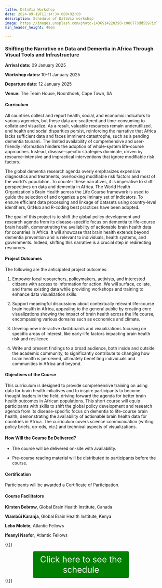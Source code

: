 ```yaml
---
title: DataViz Workshop
date: 2024-09-19T11:14:34.000+02:00
description: Schedule of DataViz workshop
image: https://images.unsplash.com/photo-1436914228390-c080778dd589?ixlib=rb-1.2.1&ixid=MnwxMjA3fDB8MHxwaG90by1wYWdlfHx8fGVufDB8fHx8&auto=format&fit=crop&w=1500&q=95
min_header_height: 40em

---
```


### Shifting the Narrative on Data and Dementia in Africa Through Visual Tools and Infrastructure

**Arrival date:** 09 January 2025  

**Workshop dates:** 10-11 January 2025  

**Departure date:** 12 January 2025  

**Venue:** The Team House, Noordhoek, Cape Town, SA  


#### Curriculum


All countries collect and report health, social, and economic indicators to various agencies, but these data are scattered and time-consuming to collate and visualize. As a result, valuable resources remain underutilized, and health and social disparities persist, reinforcing the narrative that Africa lacks sufficient data and faces imminent catastrophe, such as a pending dementia tsunami. The limited availability of comprehensive and user-friendly information hinders the adoption of whole-system life-course approaches. Instead, disease-specific strategies dominate, driven by resource-intensive and impractical interventions that ignore modifiable risk factors.


The global dementia research agenda overly emphasizes expensive diagnostics and treatments, overlooking modifiable risk factors and most of the world's population. To counter these narratives, it is imperative to shift perspectives on data and dementia in Africa. The World Health Organization's Brain Health across the Life Course framework is used to guide the selection of and organize a preliminary set of indicators. To ensure efficient data processing and linkage of datasets using country-level identifiers, GitHub and R-coding best practices have been adopted.


The goal of this project is to shift the global policy development and research agenda from its disease-specific focus on dementia to life-course brain health, demonstrating the availability of actionable brain health data for countries in Africa. It will showcase that brain health extends beyond dementia prevention and is relevant to individuals, health systems, and governments. Indeed, shifting this narrative is a crucial step in redirecting resources.


#### Project Outcomes


The following are the anticipated project outcomes:


  1. Empower local researchers, policymakers, activists, and interested citizens with access to information for action. We will surface, collate, and frame existing data while providing workshops and training to enhance data visualization skills.
  
  2. Support meaningful discussions about contextually relevant life-course brain health in Africa, appealing to the general public by creating core visualizations showing the impact of brain health across the life course, encompassing various domains such as economics and climate.
  
  3. Develop new interactive dashboards and visualizations focusing on specific areas of interest, like early-life factors impacting brain health risk and resilience.
  
  4. Write and present findings to a broad audience, both inside and outside the academic community, to significantly contribute to changing how brain health is perceived, ultimately benefiting individuals and communities in Africa and beyond.


#### Objectives of the Course


This curriculum is designed to provide comprehensive training on using data for brain health initiatives and to inspire participants to become thought leaders in the field, driving forward the agenda for better brain health outcomes in African populations. This short course will equip participants with skills to shift the global policy development and research agenda from its disease-specific focus on dementia to life-course brain health, demonstrating the availability of actionable brain health data for countries in Africa. The curriculum covers science communication (writing policy briefs, op-eds, etc.) and technical aspects of visualizations.


#### How Will the Course Be Delivered?


- The course will be delivered on-site with availability.  

- Pre-course reading material will be distributed to participants before the course.  


#### Certification


Participants will be awarded a Certificate of Participation.  


#### Course Facilitators


**Kirsten Bobrow**, Global Brain Health Institute, Canada  

**Wambūi Karanja**, Global Brain Health Institute, Kenya  

**Lebo Molete**, Atlantic Fellows  

**Ifeanyi Nsofor**, Atlantic Fellows


{{<rawhtml>}}
<div style="background-color: green; padding: 10px; border-radius: 5px; color: white; max-width: 300px; font-size: 28px; margin: 0 auto; text-align: center;">
    <a href="https://isicnimbizo.github.io/dataviz/DataViz_schedule.pdf" style="color: white; text-decoration: none; font-size: 28px;">Click here to see the schedule</a>
</div>
{{</rawhtml>}}
